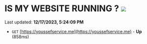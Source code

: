 # IS MY WEBSITE RUNNING ? [![](https://img.shields.io/static/v1?label=Sponsor&message=%E2%9D%A4&logo=GitHub&color=%23fe8e86)](https://github.com/sponsors/<username>)

Last updated: **12/17/2023, 5:24:09 PM**

- `GET` [https://youssefservice.me](https://youssefservice.me) - **Up** (858ms)
